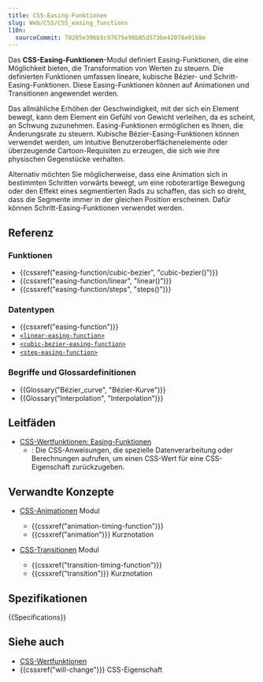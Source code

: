 ```yaml
---
title: CSS-Easing-Funktionen
slug: Web/CSS/CSS_easing_functions
l10n:
  sourceCommit: 70285e396b5c97675e90b85d573be42078e0168e
---
```


Das **CSS-Easing-Funktionen**-Modul definiert Easing-Funktionen, die eine Möglichkeit bieten, die Transformation von Werten zu steuern. Die definierten Funktionen umfassen lineare, kubische Bézier- und Schritt-Easing-Funktionen. Diese Easing-Funktionen können auf Animationen und Transitionen angewendet werden.

Das allmähliche Erhöhen der Geschwindigkeit, mit der sich ein Element bewegt, kann dem Element ein Gefühl von Gewicht verleihen, da es scheint, an Schwung zuzunehmen. Easing-Funktionen ermöglichen es Ihnen, die Änderungsrate zu steuern. Kubische Bézier-Easing-Funktionen können verwendet werden, um intuitive Benutzeroberflächenelemente oder überzeugende Cartoon-Requisiten zu erzeugen, die sich wie ihre physischen Gegenstücke verhalten.

Alternativ möchten Sie möglicherweise, dass eine Animation sich in bestimmten Schritten vorwärts bewegt, um eine roboterartige Bewegung oder den Effekt eines segmentierten Rads zu schaffen, das sich so dreht, dass die Segmente immer in der gleichen Position erscheinen. Dafür können Schritt-Easing-Funktionen verwendet werden.

## Referenz

### Funktionen

- {{cssxref("easing-function/cubic-bezier", "cubic-bezier()")}}
- {{cssxref("easing-function/linear", "linear()")}}
- {{cssxref("easing-function/steps", "steps()")}}

### Datentypen

- {{cssxref("easing-function")}}
- [`<linear-easing-function>`](/de/docs/Web/CSS/easing-function#linear-easing-function)
- [`<cubic-bezier-easing-function>`](/de/docs/Web/CSS/easing-function#cubic-bezier-easing-function)
- [`<step-easing-function>`](/de/docs/Web/CSS/easing-function#step-easing-function)

### Begriffe und Glossardefinitionen

- {{Glossary("Bézier_curve", "Bézier-Kurve")}}
- {{Glossary("Interpolation", "Interpolation")}}

## Leitfäden

- [CSS-Wertfunktionen: Easing-Funktionen](/de/docs/Web/CSS/CSS_values_and_units/CSS_value_functions#easing_functions)
  - : Die CSS-Anweisungen, die spezielle Datenverarbeitung oder Berechnungen aufrufen, um einen CSS-Wert für eine CSS-Eigenschaft zurückzugeben.

## Verwandte Konzepte

- [CSS-Animationen](/de/docs/Web/CSS/CSS_animations) Modul
  - {{cssxref("animation-timing-function")}}
  - {{cssxref("animation")}} Kurznotation

- [CSS-Transitionen](/de/docs/Web/CSS/CSS_transitions) Modul
  - {{cssxref("transition-timing-function")}}
  - {{cssxref("transition")}} Kurznotation

## Spezifikationen

{{Specifications}}

## Siehe auch

- [CSS-Wertfunktionen](/de/docs/Web/CSS/CSS_values_and_units/CSS_value_functions)
- {{cssxref("will-change")}} CSS-Eigenschaft
